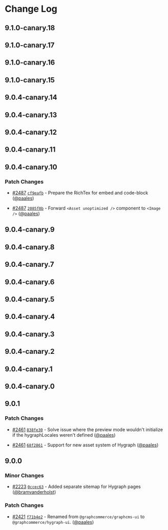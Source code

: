 # Change Log

## 9.1.0-canary.18

## 9.1.0-canary.17

## 9.1.0-canary.16

## 9.1.0-canary.15

## 9.0.4-canary.14

## 9.0.4-canary.13

## 9.0.4-canary.12

## 9.0.4-canary.11

## 9.0.4-canary.10

### Patch Changes

- [#2487](https://github.com/graphcommerce-org/graphcommerce/pull/2487) [`cf9eafb`](https://github.com/graphcommerce-org/graphcommerce/commit/cf9eafb9d71991852510f632c692679810b9e76f) - Prepare the RichTex for embed and code-block ([@paales](https://github.com/paales))

- [#2487](https://github.com/graphcommerce-org/graphcommerce/pull/2487) [`2085f0b`](https://github.com/graphcommerce-org/graphcommerce/commit/2085f0b30dfadd9ab589fde962f59e87b3f30b34) - Forward `<Asset unoptimized />` component to `<Image />` ([@paales](https://github.com/paales))

## 9.0.4-canary.9

## 9.0.4-canary.8

## 9.0.4-canary.7

## 9.0.4-canary.6

## 9.0.4-canary.5

## 9.0.4-canary.4

## 9.0.4-canary.3

## 9.0.4-canary.2

## 9.0.4-canary.1

## 9.0.4-canary.0

## 9.0.1

### Patch Changes

- [#2461](https://github.com/graphcommerce-org/graphcommerce/pull/2461) [`838fe30`](https://github.com/graphcommerce-org/graphcommerce/commit/838fe30a649f8feedbd2a9333430e724b0ebd67f) - Solve issue where the preview mode wouldn't initialize if the hygraphLocales weren't defined ([@paales](https://github.com/paales))

- [#2461](https://github.com/graphcommerce-org/graphcommerce/pull/2461) [`68f2861`](https://github.com/graphcommerce-org/graphcommerce/commit/68f28616fd33aa64cb555e8cf9bf64954ea92383) - Support for new asset system of Hygraph ([@paales](https://github.com/paales))

## 9.0.0

### Minor Changes

- [#2223](https://github.com/graphcommerce-org/graphcommerce/pull/2223) [`0ccec63`](https://github.com/graphcommerce-org/graphcommerce/commit/0ccec630825d5fad398366beae90b3c90b2f84b8) - Added separate sitemap for Hygraph pages ([@bramvanderholst](https://github.com/bramvanderholst))

### Patch Changes

- [#2421](https://github.com/graphcommerce-org/graphcommerce/pull/2421) [`f71b4e2`](https://github.com/graphcommerce-org/graphcommerce/commit/f71b4e2d13e54dd311eb1465a49df41703b6fef5) - Renamed from `@graphcommerce/graphcms-ui` to `@graphcommerce/hygraph-ui`. ([@paales](https://github.com/paales))
